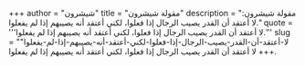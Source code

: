+++
author = "شيشرون"
title = "مقولة شيشرون"
description = "مقولة شيشرون: لا أعتقد أن القدر يصيب الرجال إذا فعلوا، لكني أعتقد أنه يصيبهم إذا لم يفعلوا."
quote = '''لا أعتقد أن القدر يصيب الرجال إذا فعلوا، لكني أعتقد أنه يصيبهم إذا لم يفعلوا.'''
slug = "لا-أعتقد-أن-القدر-يصيب-الرجال-إذا-فعلوا-لكني-أعتقد-أنه-يصيبهم-إذا-لم-يفعلوا"
+++
لا أعتقد أن القدر يصيب الرجال إذا فعلوا، لكني أعتقد أنه يصيبهم إذا لم يفعلوا.
